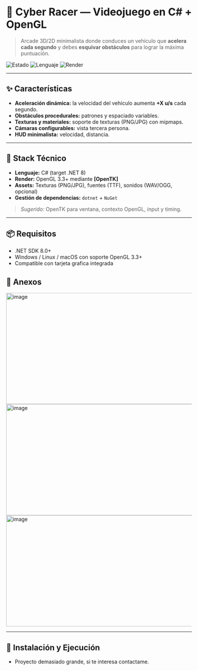 # 🚗 Cyber Racer — Videojuego en C# + OpenGL

> Arcade 3D/2D minimalista donde conduces un vehículo que **acelera cada segundo** y debes **esquivar obstáculos** para lograr la máxima puntuación.

![Estado](https://img.shields.io/badge/estado-finalizado-brightgreen)
![Lenguaje](https://img.shields.io/badge/C%23-.NET%208-512BD4)
![Render](https://img.shields.io/badge/OpenGL-OpenTK-success)

---

## ✨ Características

- **Aceleración dinámica:** la velocidad del vehículo aumenta **+X u/s** cada segundo.
- **Obstáculos procedurales:** patrones y espaciado variables.
- **Texturas y materiales:** soporte de texturas (PNG/JPG) con mipmaps.
- **Cámaras configurables:** vista tercera persona.
- **HUD minimalista:** velocidad, distancia.

---

## 🧰 Stack Técnico

- **Lenguaje:** C# (target .NET 8)
- **Render:** OpenGL 3.3+ mediante **[OpenTK]**
- **Assets:** Texturas (PNG/JPG), fuentes (TTF), sonidos (WAV/OGG, opcional)
- **Gestión de dependencias:** `dotnet` + `NuGet`

> _Sugerido:_ OpenTK para ventana, contexto OpenGL, input y timing.

---

## 📦 Requisitos

- .NET SDK 8.0+
- Windows / Linux / macOS con soporte OpenGL 3.3+
- Compatible con tarjeta grafica integrada

## 📎 Anexos
<img width="563" height="302" alt="image" src="https://github.com/user-attachments/assets/1fe3f40f-a2c3-4e92-acff-4751ac50752d" />
<img width="563" height="302" alt="image" src="https://github.com/user-attachments/assets/50994871-2445-4f13-aadd-e23264125420" />
<img width="564" height="302" alt="image" src="https://github.com/user-attachments/assets/db685ac0-df0f-4d31-a25d-f3738d25d87d" />






---

## 🚀 Instalación y Ejecución
- Proyecto demasiado grande, si te interesa contactame.
